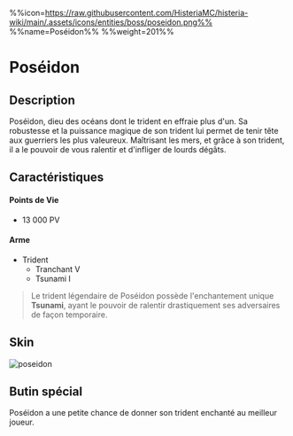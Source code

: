 %%icon=https://raw.githubusercontent.com/HisteriaMC/histeria-wiki/main/.assets/icons/entities/boss/poseidon.png%%
%%name=Poséidon%%
%%weight=201%%
# Poséidon

## Description 
Poséidon, dieu des océans dont le trident en effraie plus d'un. Sa robustesse et la puissance magique de son trident lui permet de tenir tête aux guerriers les plus valeureux. Maîtrisant les mers, et grâce à son trident, il a le pouvoir de vous ralentir et d'infliger de lourds dégâts.

## Caractéristiques

#### __Points de Vie__
+ 13 000 PV

#### __Arme__
+ Trident 
  - Tranchant V
  - Tsunami I

> Le trident légendaire de Poséidon possède l'enchantement unique __Tsunami__, ayant le pouvoir de ralentir drastiquement ses adversaires de façon temporaire.

## Skin
![poseidon](https://raw.githubusercontent.com/HisteriaMC/histeria-wiki/main/.assets/entities/boss/poseidon.png)

## Butin spécial

Poséidon a une petite chance de donner son trident enchanté au meilleur joueur.

